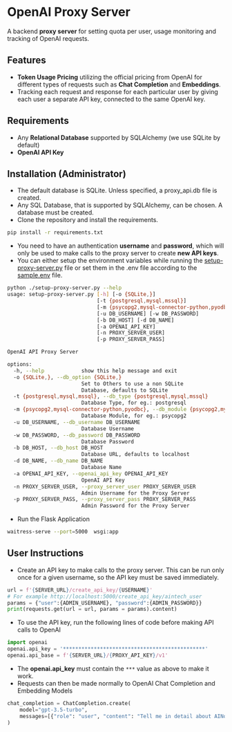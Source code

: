 # **OpenAI Proxy Server**

A backend **proxy server** for setting quota per user, usage monitoring and tracking of OpenAI requests.

## **Features**

- **Token Usage Pricing** utilizing the official pricing from OpenAI for different types of requests such as **Chat Completion** and **Embeddings**.
- Tracking each request and response for each particular user by giving each user a separate API key, connected to the same OpenAI key.

## **Requirements**

- Any **Relational Database** supported by SQLAlchemy (we use SQLite by default)
- **OpenAI API Key**

## **Installation (Administrator)**

- The default database is SQLite. Unless specified, a proxy_api.db file is created.
- Any SQL Database, that is supported by SQLAlchemy, can be chosen. A database must be created.
- Clone the repository and install the requirements.

```sh
pip install -r requirements.txt
```

- You need to have an authentication **username** and **password**, which will only be used to make calls to the proxy server to create **new API keys**.
- You can either setup the environment variables while running the [setup-proxy-server.py](./setup-proxy-server.py) file or set them in the .env file according to the [sample.env](./sample.env) file.

```sh
python ./setup-proxy-server.py --help
usage: setup-proxy-server.py [-h] [-o {SQLite,}]
                             [-t {postgresql,mysql,mssql}]
                             [-m {psycopg2,mysql-connector-python,pyodbc}]
                             [-u DB_USERNAME] [-w DB_PASSWORD]
                             [-b DB_HOST] [-d DB_NAME]
                             [-a OPENAI_API_KEY]
                             [-n PROXY_SERVER_USER]
                             [-p PROXY_SERVER_PASS]

OpenAI API Proxy Server

options:
  -h, --help            show this help message and exit
  -o {SQLite,}, --db_option {SQLite,}
                        Set to Others to use a non SQLite
                        Database, defaults to SQLite
  -t {postgresql,mysql,mssql}, --db_type {postgresql,mysql,mssql}
                        Database Type, for eg.: postgresql
  -m {psycopg2,mysql-connector-python,pyodbc}, --db_module {psycopg2,mysql-connector-python,pyodbc}
                        Database Module, for eg.: psycopg2
  -u DB_USERNAME, --db_username DB_USERNAME
                        Database Username
  -w DB_PASSWORD, --db_password DB_PASSWORD
                        Database Password
  -b DB_HOST, --db_host DB_HOST
                        Database URL, defaults to localhost
  -d DB_NAME, --db_name DB_NAME
                        Database Name
  -a OPENAI_API_KEY, --openai_api_key OPENAI_API_KEY
                        OpenAI API Key
  -n PROXY_SERVER_USER, --proxy_server_user PROXY_SERVER_USER
                        Admin Username for the Proxy Server
  -p PROXY_SERVER_PASS, --proxy_server_pass PROXY_SERVER_PASS
                        Admin Password for the Proxy Server
```

- Run the Flask Application

```sh
waitress-serve --port=5000  wsgi:app
```

## **User Instructions**

- Create an API key to make calls to the proxy server. This can be run only once for a given username, so the API key must be saved immediately.

```python
url = f'{SERVER_URL}/create_api_key/{USERNAME}'
# For example http://localhost:5000/create_api_key/aintech_user
params = {"user":{ADMIN_USERNAME}, "password":{ADMIN_PASSWORD}}
print(requests.get(url = url, params = params).content)
```

- To use the API key, run the following lines of code before making API calls to OpenAI

```python
import openai
openai.api_key = '**********************************************'
openai.api_base = f'{SERVER_URL}/{PROXY_API_KEY}/v1'
```

- The **openai.api_key** must contain the `***` value as above to make it work.
- Requests can then be made normally to OpenAI Chat Completion and Embedding Models

```python
chat_completion = ChatCompletion.create(
    model="gpt-3.5-turbo",
    messages=[{"role": "user", "content": "Tell me in detail about AINorthstar Tech"}],
)
```
